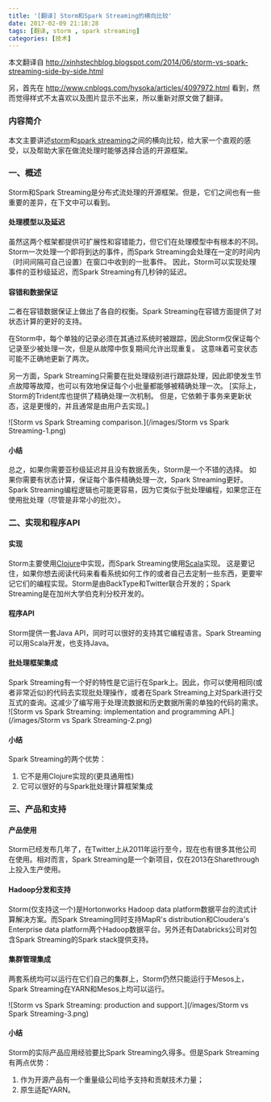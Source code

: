 ```yaml
---
title: '[翻译] Storm和Spark Streaming的横向比较'
date: 2017-02-09 21:18:28
tags: [翻译, storm , spark streaming]
categories: [技术]
---
```

本文翻译自 http://xinhstechblog.blogspot.com/2014/06/storm-vs-spark-streaming-side-by-side.html

另，首先在 http://www.cnblogs.com/hysoka/articles/4097972.html 看到，然而觉得样式不太喜欢以及图片显示不出来，所以重新对原文做了翻译。

### 内容简介

本文主要讲述[storm](http://storm.apache.org)和[spark streaming](http://spark.apache.org/streaming/)之间的横向比较，给大家一个直观的感受，以及帮助大家在做流处理时能够选择合适的开源框架。

<!-- more -->

### 一、概述

Storm和Spark Streaming是分布式流处理的开源框架。但是，它们之间也有一些重要的差异，在下文中可以看到。

#### 处理模型以及延迟

虽然这两个框架都提供可扩展性和容错能力，但它们在处理模型中有根本的不同。 Storm一次处理一个即将到达的事件，而Spark Streaming会处理在一定的时间内（时间间隔可自己设置）在窗口中收到的一批事件。 因此，Storm可以实现处理事件的亚秒级延迟，而Spark Streaming有几秒钟的延迟。

#### 容错和数据保证

二者在容错数据保证上做出了各自的权衡。Spark Streaming在容错方面提供了对状态计算的更好的支持。 

在Storm中，每个单独的记录必须在其通过系统时被跟踪，因此Storm仅保证每个记录至少被处理一次，但是从故障中恢复期间允许出现重复。 这意味着可变状态可能不正确地更新了两次。

另一方面，Spark Streaming只需要在批处理级别进行跟踪处理，因此即使发生节点故障等故障，也可以有效地保证每个小批量都能够被精确处理一次。 [实际上，Storm的Trident库也提供了精确处理一次机制。 但是，它依赖于事务来更新状态，这是更慢的，并且通常是由用户去实现。]

![Storm vs Spark Streaming comparison.](/images/Storm vs Spark Streaming-1.png)

#### 小结

总之，如果你需要亚秒级延迟并且没有数据丢失，Storm是一个不错的选择。 如果你需要有状态计算，保证每个事件精确处理一次，Spark Streaming更好。 Spark Streaming编程逻辑也可能更容易，因为它类似于批处理编程，如果您正在使用批处理（尽管是非常小的批次）。

### 二、实现和程序API

#### 实现

Storm主要使用[Clojure](http://www.clojure.org)中实现，而Spark Streaming使用[Scala](http://www.scala-lang.org)实现。 这是要记住，如果你想去阅读代码来看看系统如何工作的或者自己去定制一些东西，更要牢记它们的编程实现。Storm是由BackType和Twitter联合开发的；Spark Streaming是在加州大学伯克利分校开发的。

#### 程序API

Storm提供一套Java API，同时可以很好的支持其它编程语言。Spark Streaming可以用Scala开发，也支持Java。

#### 批处理框架集成

Spark Streaming有一个好的特性是它运行在Spark上。因此，你可以使用相同(或者非常近似)的代码去实现批处理操作，或者在Spark Streaming上对Spark进行交互式的查询。这减少了编写用于处理流数据和历史数据所需的单独的代码的需求。
![Storm vs Spark Streaming: implementation and programming API.](/images/Storm vs Spark Streaming-2.png)

#### 小结

Spark Streaming的两个优势：
 1. 它不是用Clojure实现的(更具通用性)
 2. 它可以很好的与Spark批处理计算框架集成

### 三、产品和支持

#### 产品使用

Storm已经发布几年了，在Twitter上从2011年运行至今，现在也有很多其他公司在使用。相对而言，Spark Streaming是一个新项目，仅在2013在Sharethrough上投入生产使用。

#### Hadoop分发和支持

Storm(仅支持这一个)是Hortonworks Hadoop data platform数据平台的流式计算解决方案。而Spark Streaming同时支持MapR's distribution和Cloudera's Enterprise data platform两个Hadoop数据平台。另外还有Databricks公司对包含Spark Streaming的Spark stack提供支持。

#### 集群管理集成

两套系统均可以运行在它们自己的集群上，Storm仍然只能运行于Mesos上，Spark Streaming在YARN和Mesos上均可以运行。

![Storm vs Spark Streaming: production and support.](/images/Storm vs Spark Streaming-3.png)

#### 小结

Storm的实际产品应用经验要比Spark Streaming久得多。但是Spark Streaming有两点优势：
1. 作为开源产品有一个重量级公司给予支持和贡献技术力量；
2. 原生适配YARN。